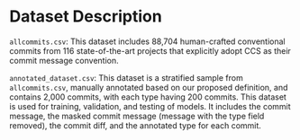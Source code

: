 
# Dataset Description

`allcommits.csv`: This dataset includes 88,704 human-crafted conventional commits from 116 state-of-the-art projects that explicitly adopt CCS as their commit message convention.

`annotated_dataset.csv`: This dataset is a stratified sample from `allcommits.csv`, manually annotated based on our proposed definition, and contains 2,000 commits, with each type having 200 commits. This dataset is used for training, validation, and testing of models. It includes the commit message, the masked commit message (message with the type field removed), the commit diff, and the annotated type for each commit.